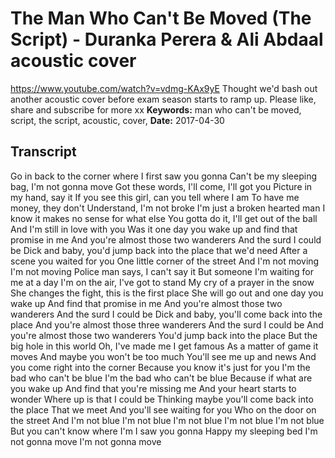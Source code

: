 # The Man Who Can't Be Moved (The Script) - Duranka Perera & Ali Abdaal acoustic cover
https://www.youtube.com/watch?v=vdmg-KAx9yE
Thought we'd bash out another acoustic cover before exam season starts to ramp up. Please like, share and subscribe for more xx
**Keywords:** man who can't be moved, script, the script, acoustic, cover, 
**Date:** 2017-04-30

## Transcript
 Go in back to the corner where I first saw you gonna Can't be my sleeping bag, I'm not gonna move Got these words, I'll come, I'll got you Picture in my hand, say it If you see this girl, can you tell where I am To have me money, they don't Understand, I'm not broke I'm just a broken hearted man I know it makes no sense for what else You gotta do it, I'll get out of the ball And I'm still in love with you Was it one day you wake up and find that promise in me And you're almost those two wanderers And the surd I could be Dick and baby, you'd jump back into the place that we'd need After a scene you waited for you One little corner of the street And I'm not moving I'm not moving Police man says, I can't say it But someone I'm waiting for me at a day I'm on the air, I've got to stand My cry of a prayer in the snow She changes the fight, this is the first place She will go out and one day you wake up And find that promise in me And you're almost those two wanderers And the surd I could be Dick and baby, you'll come back into the place And you're almost those three wanderers And the surd I could be And you're almost those two wanderers You'd jump back into the place But the big hole in this world Oh, I've made me I get famous As a matter of game it moves And maybe you won't be too much You'll see me up and news And you come right into the corner Because you know it's just for you I'm the bad who can't be blue I'm the bad who can't be blue Because if what are you wake up And find that you're missing me And your heart starts to wonder Where up is that I could be Thinking maybe you'll come back into the place That we meet And you'll see waiting for you Who on the door on the street And I'm not blue I'm not blue I'm not blue I'm not blue I'm not blue But you can't know where I'm I saw you gonna Happy my sleeping bed I'm not gonna move I'm not gonna move
